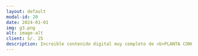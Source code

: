 ```yaml
---
layout: default
modal-id: 20
date: 2024-01-01
img: g3.png
alt: image-alt
client: S/. 25
description: Increible contenido digital muy completo de <b>PLANTA CONCENTRADORA.</b><br><br>ppts, sesiones grabadas, manuales, videos adicionales y mas... 
---
```

